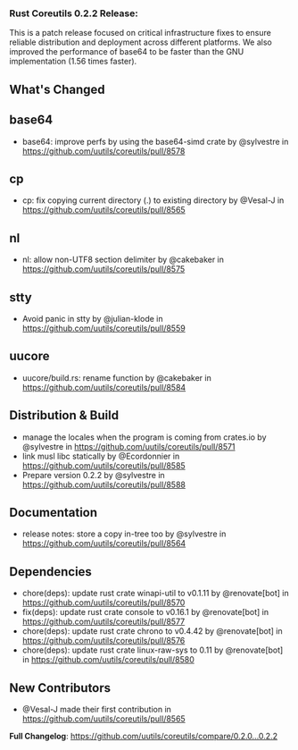 ### **Rust Coreutils 0.2.2 Release:**

This is a patch release focused on critical infrastructure fixes to ensure reliable distribution and deployment across different platforms.
We also improved the performance of base64 to be faster than the GNU implementation (1.56 times faster).

## What's Changed

## base64
* base64: improve perfs by using the base64-simd crate by @sylvestre in https://github.com/uutils/coreutils/pull/8578

## cp
* cp: fix copying current directory (.) to existing directory by @Vesal-J in https://github.com/uutils/coreutils/pull/8565

## nl
* nl: allow non-UTF8 section delimiter by @cakebaker in https://github.com/uutils/coreutils/pull/8575

## stty
* Avoid panic in stty by @julian-klode in https://github.com/uutils/coreutils/pull/8559

## uucore
* uucore/build.rs: rename function by @cakebaker in https://github.com/uutils/coreutils/pull/8584

## Distribution & Build
* manage the locales when the program is coming from crates.io by @sylvestre in https://github.com/uutils/coreutils/pull/8571
* link musl libc statically by @Ecordonnier in https://github.com/uutils/coreutils/pull/8585
* Prepare version 0.2.2 by @sylvestre in https://github.com/uutils/coreutils/pull/8588

## Documentation
* release notes: store a copy in-tree too by @sylvestre in https://github.com/uutils/coreutils/pull/8564

## Dependencies
* chore(deps): update rust crate winapi-util to v0.1.11 by @renovate[bot] in https://github.com/uutils/coreutils/pull/8570
* fix(deps): update rust crate console to v0.16.1 by @renovate[bot] in https://github.com/uutils/coreutils/pull/8577
* chore(deps): update rust crate chrono to v0.4.42 by @renovate[bot] in https://github.com/uutils/coreutils/pull/8576
* chore(deps): update rust crate linux-raw-sys to 0.11 by @renovate[bot] in https://github.com/uutils/coreutils/pull/8580

## New Contributors
* @Vesal-J made their first contribution in https://github.com/uutils/coreutils/pull/8565

**Full Changelog**: https://github.com/uutils/coreutils/compare/0.2.0...0.2.2
